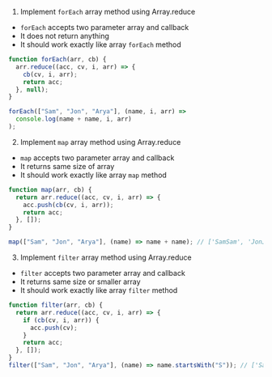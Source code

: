 1. Implement `forEach` array method using Array.reduce

- `forEach` accepts two parameter array and callback
- It does not return anything
- It should work exactly like array `forEach` method

```js
function forEach(arr, cb) {
  arr.reduce((acc, cv, i, arr) => {
    cb(cv, i, arr);
    return acc;
  }, null);
}

forEach(["Sam", "Jon", "Arya"], (name, i, arr) =>
  console.log(name + name, i, arr)
);
```

2. Implement `map` array method using Array.reduce

- `map` accepts two parameter array and callback
- It returns same size of array
- It should work exactly like array `map` method

```js
function map(arr, cb) {
  return arr.reduce((acc, cv, i, arr) => {
    acc.push(cb(cv, i, arr));
    return acc;
  }, []);
}

map(["Sam", "Jon", "Arya"], (name) => name + name); // ['SamSam', 'JonJon', 'AryaArya']
```

3. Implement `filter` array method using Array.reduce

- `filter` accepts two parameter array and callback
- It returns same size or smaller array
- It should work exactly like array `filter` method

```js
function filter(arr, cb) {
  return arr.reduce((acc, cv, i, arr) => {
    if (cb(cv, i, arr)) {
      acc.push(cv);
    }
    return acc;
  }, []);
}
filter(["Sam", "Jon", "Arya"], (name) => name.startsWith("S")); // ['Sam']
```
